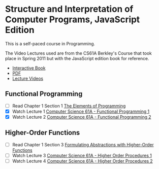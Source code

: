 # Structure and Interpretation of Computer Programs, JavaScript Edition

This is a self-paced course in Programming.

The Video Lectures used are from the CS61A Berkley's Course that took place in Spring 2011 but with the JavaScript edition book for reference.

- [Interactive Book](https://sourceacademy.org/sicpjs)
- [PDF](https://sicp.sourceacademy.org/sicpjs.pdf)
- [Lecture Videos](https://archive.org/details/ucberkeley-webcast-PL3E89002AA9B9879E)


## Functional Programming 

- [ ] Read Chapter 1 Section 1 [The Elements of Programming](https://sourceacademy.org/sicpjs/1.1)
- [x] Watch Lecture 1 [Computer Science 61A - Functional Programming 1](https://archive.org/details/ucberkeley_webcast_l28HAzKy0N8)
- [x] Watch Lecture 2 [Computer Science 61A - Functional Programming 2](https://archive.org/details/ucberkeley_webcast_TTK2lZoWbPQ)

## Higher-Order Functions

- [ ] Read Chapter 1 Section 3 [Formulating Abstractions with Higher-Order Functions](https://sourceacademy.org/sicpjs/1.3)
- [ ] Watch Lecture 3 [Computer Science 61A - Higher Order Procedures 1](https://archive.org/details/ucberkeley_webcast_ogIGxEzvnSE)
- [ ] Watch Lecture 4 [Computer Science 61A - Higher Order Procedures 2](https://archive.org/details/ucberkeley_webcast_ZvH3wF2qg7Q)
